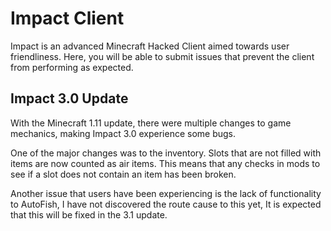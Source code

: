 # Impact Client

Impact is an advanced Minecraft Hacked Client aimed towards user friendliness.
Here, you will be able to submit issues that prevent the client from performing as expected.

## Impact 3.0 Update
With the Minecraft 1.11 update, there were multiple changes to game mechanics, making Impact 3.0 experience some bugs.

One of the major changes was to the inventory. Slots that are not filled with items are now counted as air items.
This means that any checks in mods to see if a slot does not contain an item has been broken.

Another issue that users have been experiencing is the lack of functionality to AutoFish, I have not discovered the
route cause to this yet, It is expected that this will be fixed in the 3.1 update.
